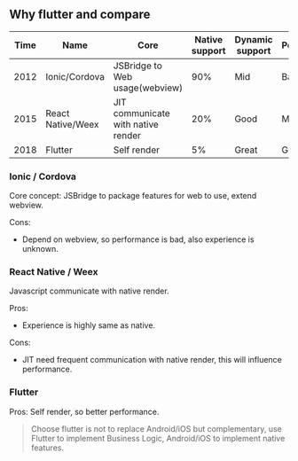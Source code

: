## Why flutter and compare


| Time | Name              | Core                               | Native support | Dynamic support | Performance | Experience |
|------|-------------------|------------------------------------|----------------|-----------------|-------------|------------|
| 2012 | Ionic/Cordova     | JSBridge to Web usage(webview)     | 90%            | Mid             | Bad         | Bad        |
| 2015 | React Native/Weex | JIT communicate with native render | 20%            | Good            | Mid         | Mid        |
| 2018 | Flutter           | Self render                        | 5%             | Great           | Good        | Great      |

### Ionic / Cordova

Core concept: JSBridge to package features for web to use, extend webview.

Cons:
* Depend on webview, so performance is bad, also experience is unknown.

### React Native / Weex

Javascript communicate with native render.

Pros:
* Experience is highly same as native.

Cons:
* JIT need frequent communication with native render, this will influence performance.

### Flutter

Pros:
Self render, so better performance.

> Choose flutter is not to replace Android/iOS but complementary, use Flutter to implement Business Logic, Android/iOS to implement native features.  



